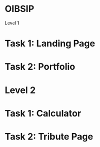 # OIBSIP

Level 1
# Task 1: Landing Page
# Task 2: Portfolio

# Level 2
# Task 1: Calculator
# Task 2: Tribute Page
